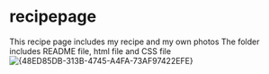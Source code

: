 # recipepage
This recipe page includes my recipe and my own photos
The folder includes README file, html file and CSS file
![{48ED85DB-313B-4745-A4FA-73AF97422EFE}](https://github.com/user-attachments/assets/cdaaa4cf-c7f4-44ce-a9cf-3be83a774736)
